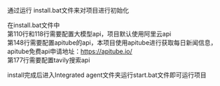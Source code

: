 通过运行 install.bat文件来对项目进行初始化

在install.bat文件中  
第110行和118行需要配置大模型api，项目默认使用阿里云api  
第148行需要配置apitube的api，本项目使用apitube进行获取每日新闻信息，apitube免费api申请地址：https://apitube.io/  
第177行需要配置tavily搜索api  

install完成后进入Integrated agent文件夹运行start.bat文件即可运行项目
